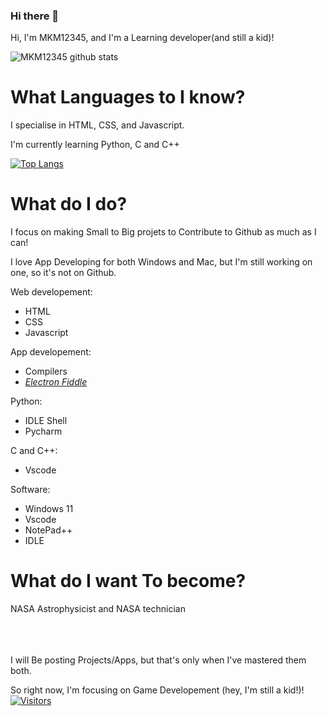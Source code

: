 ### Hi there 👋

Hi, I'm MKM12345, and I'm a Learning developer(and still a kid)! 

![MKM12345 github stats](https://github-readme-stats.vercel.app/api?username=MKM12345&show_icons=true&hide_border=true)

# What Languages to I know?
I specialise in HTML, CSS, and Javascript.

I'm currently learning Python, C and C++

[![Top Langs](https://github-readme-stats.vercel.app/api/top-langs/?username=MKM12345&layout=compact)](https://github.com/MKM12345)

# What do I do?
I focus on making Small to Big projets to Contribute to Github as much as I can!

I love App Developing for both Windows and Mac, but I'm still working on one, so it's not on Github.

Web developement:
- HTML
- CSS
- Javascript

App developement:
- Compilers
- [_Electron Fiddle_](https://www.electronjs.org/fiddle)

Python:
- IDLE Shell
- Pycharm

C and C++:
- Vscode

Software:
- Windows 11
- Vscode
- NotePad++
- IDLE  

# What do I want To become?
NASA Astrophysicist and NASA technician


<br>
<br>
<br>
I will Be posting Projects/Apps, but that's only when I've mastered them both.

So right now, I'm focusing on Game Developement (hey, I'm still a kid!)!
[![Visitors](https://visitor-badge.glitch.me/badge?page_id=7]MKM12345.MKM12345)](https://www.MKM12345.dev/)
<!--
**MKM12345/MKM12345** is a ✨ _special_ ✨ repository because its `README.md` (this file) appears on your GitHub profile.

Here are some ideas to get you started:

- 🔭 I’m currently working on ...
- 🌱 I’m currently learning ...
- 👯 I’m looking to collaborate on ...
- 🤔 I’m looking for help with ...
- 💬 Ask me about ...
- 📫 How to reach me: ...
- 😄 Pronouns: ...
- ⚡ Fun fact: ...
-->
